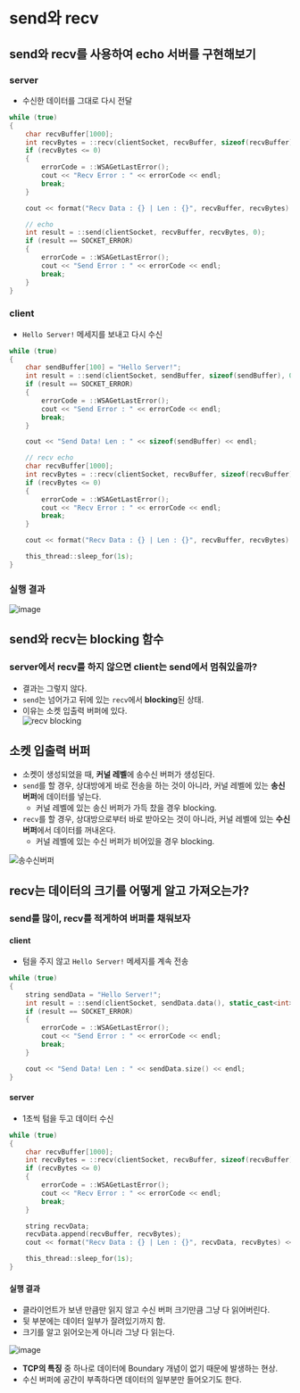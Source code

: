 # send와 recv
## send와 recv를 사용하여 echo 서버를 구현해보기
### server
- 수신한 데이터를 그대로 다시 전달
```c++
while (true)
{
    char recvBuffer[1000];
    int recvBytes = ::recv(clientSocket, recvBuffer, sizeof(recvBuffer), 0);
    if (recvBytes <= 0)
    {
        errorCode = ::WSAGetLastError();
        cout << "Recv Error : " << errorCode << endl;
        break;
    }

    cout << format("Recv Data : {} | Len : {}", recvBuffer, recvBytes) << endl;

    // echo
    int result = ::send(clientSocket, recvBuffer, recvBytes, 0);
    if (result == SOCKET_ERROR)
    {
        errorCode = ::WSAGetLastError();
        cout << "Send Error : " << errorCode << endl;
        break;
    }
}
```
### client
- `Hello Server!` 메세지를 보내고 다시 수신
```c++
while (true)
{
    char sendBuffer[100] = "Hello Server!";
    int result = ::send(clientSocket, sendBuffer, sizeof(sendBuffer), 0);
    if (result == SOCKET_ERROR)
    {
        errorCode = ::WSAGetLastError();
        cout << "Send Error : " << errorCode << endl;
        break;
    }

    cout << "Send Data! Len : " << sizeof(sendBuffer) << endl;

    // recv echo
    char recvBuffer[1000];
    int recvBytes = ::recv(clientSocket, recvBuffer, sizeof(recvBuffer), 0);
    if (recvBytes <= 0)
    {
        errorCode = ::WSAGetLastError();
        cout << "Recv Error : " << errorCode << endl;
        break;
    }

    cout << format("Recv Data : {} | Len : {}", recvBuffer, recvBytes) << endl;

    this_thread::sleep_for(1s);
}
```
### 실행 결과
![image](https://github.com/Wseop/game-server-note/assets/18005580/5b94f451-deb3-4de2-9f17-2488827df66c)

## send와 recv는 blocking 함수
### server에서 recv를 하지 않으면 client는 send에서 멈춰있을까?
- 결과는 그렇지 않다.
- `send`는 넘어가고 뒤에 있는 `recv`에서 **blocking**된 상태.
- 이유는 소켓 입출력 버퍼에 있다. <br>
![recv blocking](https://github.com/Wseop/game-server-note/assets/18005580/b18eb041-edda-4cea-ab25-606833cc8e33)

## 소켓 입출력 버퍼
- 소켓이 생성되었을 때, **커널 레벨**에 송수신 버퍼가 생성된다.
- `send`를 할 경우, 상대방에게 바로 전송을 하는 것이 아니라, 커널 레벨에 있는 **송신 버퍼**에 데이터를 넣는다.
  - 커널 레벨에 있는 송신 버퍼가 가득 찼을 경우 blocking.
- `recv`를 할 경우, 상대방으로부터 바로 받아오는 것이 아니라, 커널 레벨에 있는 **수신 버퍼**에서 데이터를 꺼내온다.
  - 커널 레벨에 있는 수신 버퍼가 비어있을 경우 blocking. <br>

![송수신버퍼](https://github.com/Wseop/game-server-note/assets/18005580/9afd7b99-8493-4732-b08f-73b068b0cf8c)

## recv는 데이터의 크기를 어떻게 알고 가져오는가?
### send를 많이, recv를 적게하여 버퍼를 채워보자
#### client
- 텀을 주지 않고 `Hello Server!` 메세지를 계속 전송
```c++
while (true)
{
    string sendData = "Hello Server!";
    int result = ::send(clientSocket, sendData.data(), static_cast<int>(sendData.size()), 0);
    if (result == SOCKET_ERROR)
    {
        errorCode = ::WSAGetLastError();
        cout << "Send Error : " << errorCode << endl;
        break;
    }

    cout << "Send Data! Len : " << sendData.size() << endl;
}
```
#### server
- 1초씩 텀을 두고 데이터 수신
```c++
while (true)
{
    char recvBuffer[1000];
    int recvBytes = ::recv(clientSocket, recvBuffer, sizeof(recvBuffer), 0);
    if (recvBytes <= 0)
    {
        errorCode = ::WSAGetLastError();
        cout << "Recv Error : " << errorCode << endl;
        break;
    }

    string recvData;
    recvData.append(recvBuffer, recvBytes);
    cout << format("Recv Data : {} | Len : {}", recvData, recvBytes) << endl;

    this_thread::sleep_for(1s);
}
```
#### 실행 결과
- 클라이언트가 보낸 만큼만 읽지 않고 수신 버퍼 크기만큼 그냥 다 읽어버린다.
- 뒷 부분에는 데이터 일부가 잘려있기까지 함.
- 크기를 알고 읽어오는게 아니라 그냥 다 읽는다. <br>

![image](https://github.com/Wseop/game-server-note/assets/18005580/108a8e15-d92d-4725-a3c2-60fa400ac74f)

- **TCP의 특징** 중 하나로 데이터에 Boundary 개념이 없기 때문에 발생하는 현상.
- 수신 버퍼에 공간이 부족하다면 데이터의 일부분만 들어오기도 한다.
